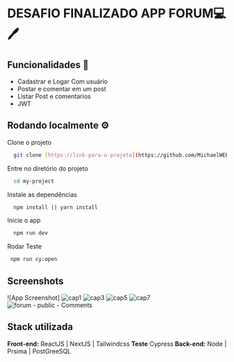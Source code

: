 
# DESAFIO FINALIZADO APP FORUM💻 🖊 



## Funcionalidades   💎 

- Cadastrar e Logar Com usuário
- Postar e comentar em um post
- Listar Post e comentarios
- JWT


## Rodando localmente  ⚙️ 

Clone o projeto 

```bash
  git clone [https://link-para-o-projeto](https://github.com/MichaelWEB3/app-forum)
```

Entre no diretório do projeto 

```bash
  cd my-project
```

Instale as dependências 

```bash
  npm install || yarn install
```

Inicie o app 

```bash
  npm run dev 
```
Rodar Teste

```bash
 npm run cy:open
```

## Screenshots

![App Screenshot]
![cap1](https://github.com/MichaelWEB3/app-forum/assets/55338900/44a2cebc-32ea-4de8-bcfc-d774a5d02687)
![cap3](https://github.com/MichaelWEB3/app-forum/assets/55338900/92f9f93b-0f42-4856-8a20-befc157e8ab8)
![cap5](https://github.com/MichaelWEB3/app-forum/assets/55338900/701be491-42f1-4aa0-a289-0572a6f7afb7)
![cap7](https://github.com/MichaelWEB3/app-forum/assets/55338900/ee25bc10-5fcb-4c4b-af12-d6992d367e27)
![forum - public - Comments](https://github.com/MichaelWEB3/app-forum/assets/55338900/1e5a3748-27be-4d24-af4d-aa0117e23bee)

## Stack utilizada

**Front-end:** ReactJS | NextJS | Tailwindcss 
**Teste** Cypress
**Back-end:** Node | Prsima | PostGreeSQL

